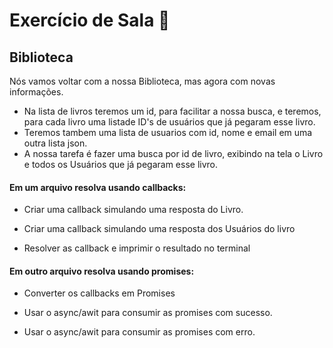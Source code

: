 # Exercício de Sala 🏫  

## Biblioteca

Nós vamos voltar com a nossa Biblioteca, mas agora com novas informações.
- Na lista de livros teremos um id, para facilitar a nossa busca, e teremos, para cada livro uma listade ID's  de usuários que já pegaram esse livro.
- Teremos tambem uma lista de usuarios com id, nome e email em uma outra lista json.
- A nossa tarefa é fazer uma busca por id de livro, exibindo na tela o Livro e todos os Usuários que já pegaram esse livro. 




#### **Em um arquivo resolva usando callbacks:**

 - Criar uma callback simulando uma resposta do Livro.

 - Criar uma callback simulando uma resposta dos Usuários do livro

 - Resolver as callback e imprimir o resultado no terminal


#### **Em outro arquivo resolva usando promises:**
 - Converter os callbacks em Promises

 - Usar o async/awit para consumir as promises com sucesso.

 - Usar o async/awit para consumir as promises com erro.

